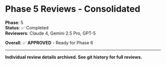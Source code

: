 # Phase 5 Reviews - Consolidated

**Phase**: 5  
**Status**: ✅ Completed  
**Reviewers**: Claude 4, Gemini 2.5 Pro, GPT-5

**Overall**: ✅ **APPROVED** - Ready for Phase 6

---

**Individual review details archived. See git history for full reviews.**

